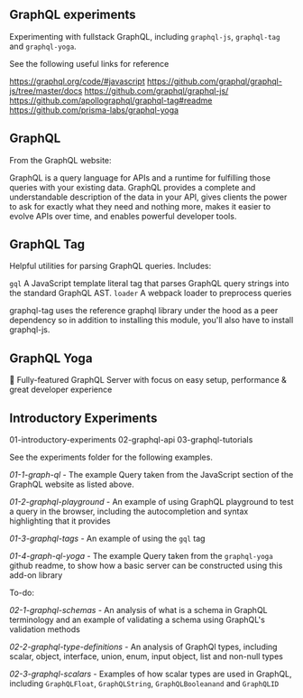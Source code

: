 GraphQL experiments
-------------------

Experimenting with fullstack GraphQL, including `graphql-js`, `graphql-tag` and `graphql-yoga`.

See the following useful links for reference

https://graphql.org/code/#javascript
https://github.com/graphql/graphql-js/tree/master/docs
https://github.com/graphql/graphql-js/
https://github.com/apollographql/graphql-tag#readme
https://github.com/prisma-labs/graphql-yoga

GraphQL
-------

From the GraphQL website:

GraphQL is a query language for APIs and a runtime for fulfilling those queries with your existing data. GraphQL provides a complete and understandable description of the data in your API, gives clients the power to ask for exactly what they need and nothing more, makes it easier to evolve APIs over time, and enables powerful developer tools.

GraphQL Tag
-----------

Helpful utilities for parsing GraphQL queries. Includes:

`gql` A JavaScript template literal tag that parses GraphQL query strings into the standard GraphQL AST.
`loader` A webpack loader to preprocess queries

graphql-tag uses the reference graphql library under the hood as a peer dependency so in addition to installing this module, you'll also have to install graphql-js.

GraphQL Yoga
------------

🧘 Fully-featured GraphQL Server with focus on easy setup, performance & great developer experience

Introductory Experiments
------------------------

01-introductory-experiments
02-graphql-api
03-graphql-tutorials

See the experiments folder for the following examples.

*01-1-graph-ql* - The example Query taken from the JavaScript section of the GraphQL website as listed above.

*01-2-graphql-playground* - An example of using GraphQL playground to test a query in the browser, including the autocompletion and syntax highlighting that it provides

*01-3-graphql-tags* - An example of using the `gql` tag

*01-4-graph-ql-yoga* - The example Query taken from the `graphql-yoga` github readme, to show how a basic server can be constructed using this add-on library

To-do:

*02-1-graphql-schemas* - An analysis of what is a schema in GraphQL terminology and an example of validating a schema using GraphQL's validation methods

*02-2-graphql-type-definitions* - An analysis of GraphQl types, including scalar, object, interface, union, enum, input object, list and non-null types 

*02-3-graphql-scalars* - Examples of how scalar types are used in GraphQL, including 
`GraphQLFloat`, `GraphQLString`, `GraphQLBooleanand` and `GraphQLID`
